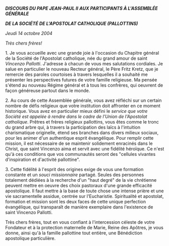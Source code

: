 ***DISCOURS DU PAPE JEAN-PAUL II*** ***AUX PARTICIPANTS À L'ASSEMBLÉE GÉNÉRALE***

***DE LA SOCIÉTÉ DE L'APOSTOLAT CATHOLIQUE (PALLOTTINS)***

*Jeudi 14 octobre 2004*

*Très chers frères!*

1. Je vous accueille avec une grande joie à l'occasion du Chapitre général de la Société de l'Apostolat catholique, née du grand amour de saint *Vincenzo Pallotti*. J'adresse à chacun de vous mes salutations cordiales. Je salue en particulier le nouveau Recteur général, le Père Fritz Kretz, que je remercie des paroles courtoises à travers lesquelles il a souhaité me présenter les perspectives futures de votre famille religieuse. Ma pensée s'étend au nouveau Régime général et à tous les confrères, qui oeuvrent de façon généreuse partout dans le monde.

2. Au cours de cette Assemblée générale, vous avez réfléchi sur un certain nombre de défis religieux que votre institution doit affronter en ce moment historique. Vous avez en particulier mieux défini le *service que votre Société est appelée à rendre dans le cadre de l'Union de l'Apostolat catholique*. Prêtres et frères religieux pallottins, vous êtes comme le tronc du grand arbre qui, à travers la participation des laïcs à l'intuition charismatique originelle, étend ses branches dans divers milieux sociaux, pour les animer d'un authentique esprit évangélique. Pour remplir cette mission, il est nécessaire de se maintenir solidement enracinés dans le Christ, que saint Vincenzo aima et servit avec une fidélité héroïque. Ce n'est qu'à ces conditions que vos communautés seront des "cellules vivantes d'inspiration et d'activité pallottine".

3. Cette fidélité à l'esprit des origines exige de vous une formation constante et un *souci missionnaire* partagé. Seules des personnes totalement dédiées à la recherche d'un "haut degré" de la vie chrétienne peuvent mettre en oeuvre des choix pastoraux d'une grande efficacité apostolique. Il faut mettre à la base de toute chose une intense prière et une vie sacramentelle assidue, centrée sur l'Eucharistie. Spiritualité et apostolat, formation et mission sont les deux faces de cette unique perfection évangélique, qui transparaît de manière exemplaire dans l'existence de saint Vincenzo Pallotti.

Très chers frères, tout en vous confiant à l'intercession céleste de votre Fondateur et à la protection maternelle de Marie, Reine des Apôtres, je vous donne, ainsi qu'à la famille pallottine tout entière, une Bénédiction apostolique particulière.